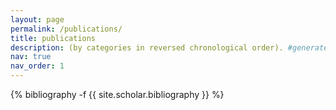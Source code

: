 ```yaml
---
layout: page
permalink: /publications/
title: publications
description: (by categories in reversed chronological order). #generated by jekyll-scholar.
nav: true
nav_order: 1
---
```

<!-- _pages/publications.md -->
<div class="publications">

{% bibliography -f {{ site.scholar.bibliography }} %}

</div>
